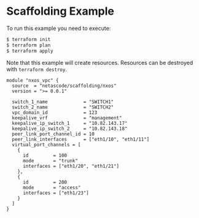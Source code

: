 <!-- BEGIN_TF_DOCS -->
# Scaffolding Example

To run this example you need to execute:

```bash
$ terraform init
$ terraform plan
$ terraform apply
```

Note that this example will create resources. Resources can be destroyed with `terraform destroy`.

```hcl
module "nxos_vpc" {
  source  = "netascode/scaffolding/nxos"
  version = ">= 0.0.1"

  switch_1_name             = "SWITCH1"
  switch_2_name             = "SWITCH2"
  vpc_domain_id             = 123
  keepalive_vrf             = "management"
  keepalive_ip_switch_1     = "10.82.143.17"
  keepalive_ip_switch_2     = "10.82.143.18"
  peer_link_port_channel_id = 10
  peer_link_interfaces      = ["eth1/10", "eth1/11"]
  virtual_port_channels = [
    {
      id         = 100
      mode       = "trunk"
      interfaces = ["eth1/20", "eth1/21"]
    },
    {
      id         = 200
      mode       = "access"
      interfaces = ["eth1/23"]
    }
  ]
}
```
<!-- END_TF_DOCS -->